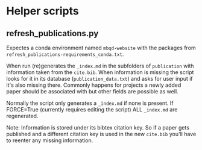 # Helper scripts

## refresh_publications.py

Expectes a conda environment named `mbqd-website` with the packages from `refresh_publications-requirements_conda.txt`.

When run (re)generates the `_index.md` in the subfolders of `publication` with information taken from the `cite.bib`. When information is missing the script looks for it in its database (`publication_data.txt`) and asks for user input if it's also missing there. Commonly happens for projects a newly added paper should be associated with but other fields are possible as well.

Normally the script only generates a `_index.md` if none is present. If FORCE=True (currently requires editing the script) ALL `_index.md` are regenerated.

Note: Information is stored under its bibtex citation key. So if a paper gets published and a different citation key is used in the new `cite.bib` you'll have to reenter any missing information.
